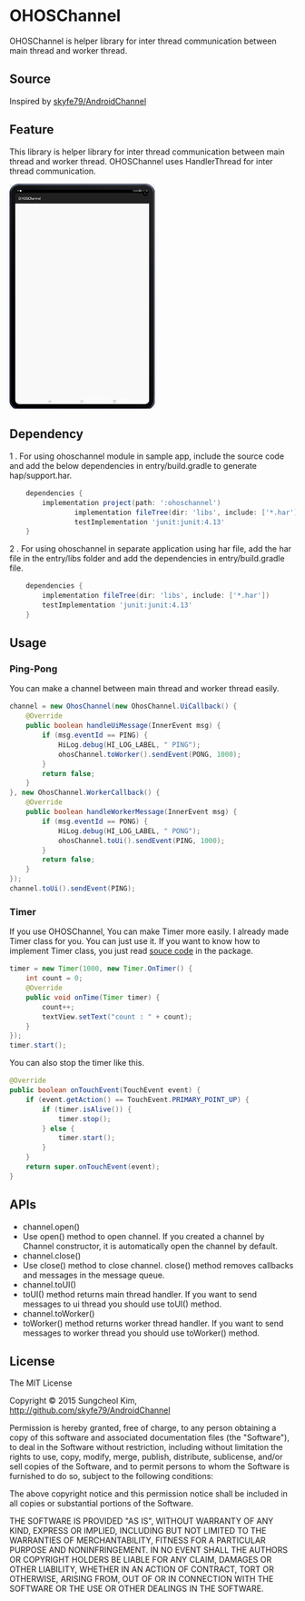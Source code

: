 # OHOSChannel

OHOSChannel is helper library for inter thread communication between main thread and worker thread. 

## Source
Inspired by [skyfe79/AndroidChannel](https://github.com/skyfe79/AndroidChannel)

## Feature
This library is helper library for inter thread communication between main thread and worker thread. 
OHOSChannel uses HandlerThread for inter thread communication.


<img src="screenshots/OHOSChannel.gif" width="256">


## Dependency
1 . For using ohoschannel module in sample app, include the source code and add the below dependencies in entry/build.gradle to generate hap/support.har.
```groovy
	dependencies {
		implementation project(path: ':ohoschannel')
                implementation fileTree(dir: 'libs', include: ['*.har'])
                testImplementation 'junit:junit:4.13'
	}
```
2 . For using ohoschannel in separate application using har file, add the har file in the entry/libs folder and add the dependencies in entry/build.gradle file.
```groovy
	dependencies {
		implementation fileTree(dir: 'libs', include: ['*.har'])
		testImplementation 'junit:junit:4.13'
	}
```

## Usage

### Ping-Pong 

You can make a channel between main thread and worker thread easily.
```java
channel = new OhosChannel(new OhosChannel.UiCallback() {
    @Override
    public boolean handleUiMessage(InnerEvent msg) {
        if (msg.eventId == PING) {
            HiLog.debug(HI_LOG_LABEL, " PING");
            ohosChannel.toWorker().sendEvent(PONG, 1000);
        }
        return false;
    }
}, new OhosChannel.WorkerCallback() {
    @Override
    public boolean handleWorkerMessage(InnerEvent msg) {
        if (msg.eventId == PONG) {
            HiLog.debug(HI_LOG_LABEL, " PONG");
            ohosChannel.toUi().sendEvent(PING, 1000);
        }
        return false;
    }
});
channel.toUi().sendEvent(PING);
```

### Timer

If you use OHOSChannel, You can make Timer more easily. I already made Timer class for you. You can just use it. If you want to know how to implement Timer class, you just read [souce code](https://github.com/skyfe79/AndroidChannel/blob/master/androidchannel/src/main/java/kr/pe/burt/android/lib/androidchannel/Timer.java) in the package.

```java
timer = new Timer(1000, new Timer.OnTimer() {
    int count = 0;
    @Override
    public void onTime(Timer timer) {
        count++;
        textView.setText("count : " + count);
    }
});
timer.start();	
```

You can also stop the timer like this.
```java
@Override
public boolean onTouchEvent(TouchEvent event) {
    if (event.getAction() == TouchEvent.PRIMARY_POINT_UP) {
        if (timer.isAlive()) {
            timer.stop();
        } else {
            timer.start();
        }
    }
    return super.onTouchEvent(event);
}
```

## APIs

* channel.open()
 * Use open() method to open channel. If you created a channel by Channel constructor, it is automatically open the channel by default. 
* channel.close() 
 * Use close() method to close channel. close() method removes callbacks and messages in the message queue.
* channel.toUI() 
 * toUI() method returns main thread handler. If you want to send messages to ui thread you should use toUI() method.
* channel.toWorker()
 * toWorker() method returns worker thread handler. If you want to send messages to worker thread you should use toWorker() method.  
 
## License
The MIT License

Copyright © 2015 Sungcheol Kim, http://github.com/skyfe79/AndroidChannel

Permission is hereby granted, free of charge, to any person obtaining a copy
of this software and associated documentation files (the "Software"), to deal
in the Software without restriction, including without limitation the rights
to use, copy, modify, merge, publish, distribute, sublicense, and/or sell
copies of the Software, and to permit persons to whom the Software is
furnished to do so, subject to the following conditions:

The above copyright notice and this permission notice shall be included in
all copies or substantial portions of the Software.

THE SOFTWARE IS PROVIDED "AS IS", WITHOUT WARRANTY OF ANY KIND, EXPRESS OR
IMPLIED, INCLUDING BUT NOT LIMITED TO THE WARRANTIES OF MERCHANTABILITY,
FITNESS FOR A PARTICULAR PURPOSE AND NONINFRINGEMENT. IN NO EVENT SHALL THE
AUTHORS OR COPYRIGHT HOLDERS BE LIABLE FOR ANY CLAIM, DAMAGES OR OTHER
LIABILITY, WHETHER IN AN ACTION OF CONTRACT, TORT OR OTHERWISE, ARISING FROM,
OUT OF OR IN CONNECTION WITH THE SOFTWARE OR THE USE OR OTHER DEALINGS IN
THE SOFTWARE.
